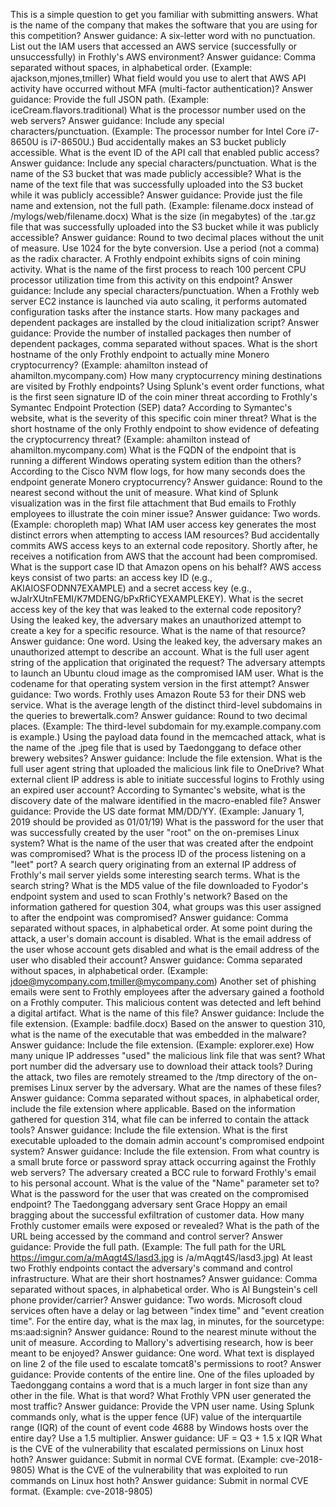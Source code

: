 This is a simple question to get you familiar with submitting answers. What is the name of the company that makes the software that you are using for this competition? Answer guidance: A six-letter word with no punctuation.
List out the IAM users that accessed an AWS service (successfully or unsuccessfully) in Frothly's AWS environment? Answer guidance: Comma separated without spaces, in alphabetical order. (Example: ajackson,mjones,tmiller)
What field would you use to alert that AWS API activity have occurred without MFA (multi-factor authentication)? Answer guidance: Provide the full JSON path. (Example: iceCream.flavors.traditional)
What is the processor number used on the web servers? Answer guidance: Include any special characters/punctuation. (Example: The processor number for Intel Core i7-8650U is i7-8650U.)
Bud accidentally makes an S3 bucket publicly accessible. What is the event ID of the API call that enabled public access? Answer guidance: Include any special characters/punctuation.
What is the name of the S3 bucket that was made publicly accessible?
What is the name of the text file that was successfully uploaded into the S3 bucket while it was publicly accessible? Answer guidance: Provide just the file name and extension, not the full path. (Example: filename.docx instead of /mylogs/web/filename.docx)
What is the size (in megabytes) of the .tar.gz file that was successfully uploaded into the S3 bucket while it was publicly accessible? Answer guidance: Round to two decimal places without the unit of measure. Use 1024 for the byte conversion. Use a period (not a comma) as the radix character.
A Frothly endpoint exhibits signs of coin mining activity. What is the name of the first process to reach 100 percent CPU processor utilization time from this activity on this endpoint? Answer guidance: Include any special characters/punctuation.
When a Frothly web server EC2 instance is launched via auto scaling, it performs automated configuration tasks after the instance starts. How many packages and dependent packages are installed by the cloud initialization script? Answer guidance: Provide the number of installed packages then number of dependent packages, comma separated without spaces.
What is the short hostname of the only Frothly endpoint to actually mine Monero cryptocurrency? (Example: ahamilton instead of ahamilton.mycompany.com)
How many cryptocurrency mining destinations are visited by Frothly endpoints?
Using Splunk's event order functions, what is the first seen signature ID of the coin miner threat according to Frothly's Symantec Endpoint Protection (SEP) data?
According to Symantec's website, what is the severity of this specific coin miner threat?
What is the short hostname of the only Frothly endpoint to show evidence of defeating the cryptocurrency threat? (Example: ahamilton instead of ahamilton.mycompany.com)
What is the FQDN of the endpoint that is running a different Windows operating system edition than the others?
According to the Cisco NVM flow logs, for how many seconds does the endpoint generate Monero cryptocurrency? Answer guidance: Round to the nearest second without the unit of measure.
What kind of Splunk visualization was in the first file attachment that Bud emails to Frothly employees to illustrate the coin miner issue? Answer guidance: Two words. (Example: choropleth map)
What IAM user access key generates the most distinct errors when attempting to access IAM resources?
Bud accidentally commits AWS access keys to an external code repository. Shortly after, he receives a notification from AWS that the account had been compromised. What is the support case ID that Amazon opens on his behalf?
AWS access keys consist of two parts: an access key ID (e.g., AKIAIOSFODNN7EXAMPLE) and a secret access key (e.g., wJalrXUtnFEMI/K7MDENG/bPxRfiCYEXAMPLEKEY). What is the secret access key of the key that was leaked to the external code repository?
Using the leaked key, the adversary makes an unauthorized attempt to create a key for a specific resource. What is the name of that resource? Answer guidance: One word.
Using the leaked key, the adversary makes an unauthorized attempt to describe an account. What is the full user agent string of the application that originated the request?
The adversary attempts to launch an Ubuntu cloud image as the compromised IAM user. What is the codename for that operating system version in the first attempt? Answer guidance: Two words.
Frothly uses Amazon Route 53 for their DNS web service. What is the average length of the distinct third-level subdomains in the queries to brewertalk.com? Answer guidance: Round to two decimal places. (Example: The third-level subdomain for my.example.company.com is example.)
Using the payload data found in the memcached attack, what is the name of the .jpeg file that is used by Taedonggang to deface other brewery websites? Answer guidance: Include the file extension.
What is the full user agent string that uploaded the malicious link file to OneDrive?
What external client IP address is able to initiate successful logins to Frothly using an expired user account?
According to Symantec's website, what is the discovery date of the malware identified in the macro-enabled file? Answer guidance: Provide the US date format MM/DD/YY. (Example: January 1, 2019 should be provided as 01/01/19)
What is the password for the user that was successfully created by the user "root" on the on-premises Linux system?
What is the name of the user that was created after the endpoint was compromised?
What is the process ID of the process listening on a "leet" port?
A search query originating from an external IP address of Frothly's mail server yields some interesting search terms. What is the search string?
What is the MD5 value of the file downloaded to Fyodor's endpoint system and used to scan Frothly's network?
Based on the information gathered for question 304, what groups was this user assigned to after the endpoint was compromised? Answer guidance: Comma separated without spaces, in alphabetical order.
At some point during the attack, a user's domain account is disabled. What is the email address of the user whose account gets disabled and what is the email address of the user who disabled their account? Answer guidance: Comma separated without spaces, in alphabetical order. (Example: jdoe@mycompany.com,tmiller@mycompany.com)
Another set of phishing emails were sent to Frothly employees after the adversary gained a foothold on a Frothly computer. This malicious content was detected and left behind a digital artifact. What is the name of this file? Answer guidance: Include the file extension. (Example: badfile.docx)
Based on the answer to question 310, what is the name of the executable that was embedded in the malware? Answer guidance: Include the file extension. (Example: explorer.exe)
How many unique IP addresses "used" the malicious link file that was sent?
What port number did the adversary use to download their attack tools?
During the attack, two files are remotely streamed to the /tmp directory of the on-premises Linux server by the adversary. What are the names of these files? Answer guidance: Comma separated without spaces, in alphabetical order, include the file extension where applicable.
Based on the information gathered for question 314, what file can be inferred to contain the attack tools? Answer guidance: Include the file extension.
What is the first executable uploaded to the domain admin account's compromised endpoint system? Answer guidance: Include the file extension.
From what country is a small brute force or password spray attack occurring against the Frothly web servers?
The adversary created a BCC rule to forward Frothly's email to his personal account. What is the value of the "Name" parameter set to?
What is the password for the user that was created on the compromised endpoint?
The Taedonggang adversary sent Grace Hoppy an email bragging about the successful exfiltration of customer data. How many Frothly customer emails were exposed or revealed?
What is the path of the URL being accessed by the command and control server? Answer guidance: Provide the full path. (Example: The full path for the URL https://imgur.com/a/mAqgt4S/lasd3.jpg is /a/mAqgt4S/lasd3.jpg)
At least two Frothly endpoints contact the adversary's command and control infrastructure. What are their short hostnames? Answer guidance: Comma separated without spaces, in alphabetical order.
Who is Al Bungstein's cell phone provider/carrier? Answer guidance: Two words.
Microsoft cloud services often have a delay or lag between "index time" and "event creation time". For the entire day, what is the max lag, in minutes, for the sourcetype: ms:aad:signin? Answer guidance: Round to the nearest minute without the unit of measure.
According to Mallory's advertising research, how is beer meant to be enjoyed? Answer guidance: One word.
What text is displayed on line 2 of the file used to escalate tomcat8's permissions to root? Answer guidance: Provide contents of the entire line.
One of the files uploaded by Taedonggang contains a word that is a much larger in font size than any other in the file. What is that word?
What Frothly VPN user generated the most traffic? Answer guidance: Provide the VPN user name.
Using Splunk commands only, what is the upper fence (UF) value of the interquartile range (IQR) of the count of event code 4688 by Windows hosts over the entire day? Use a 1.5 multiplier. Answer guidance: UF = Q3 + 1.5 x IQR
What is the CVE of the vulnerability that escalated permissions on Linux host hoth? Answer guidance: Submit in normal CVE format. (Example: cve-2018-9805)
What is the CVE of the vulnerability that was exploited to run commands on Linux host hoth? Answer guidance: Submit in normal CVE format. (Example: cve-2018-9805)
